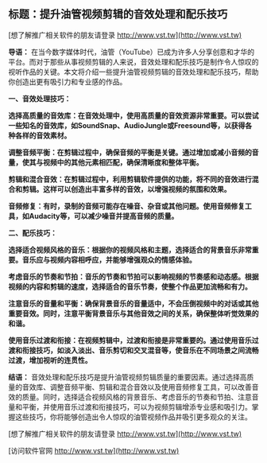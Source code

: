 ## **标题：提升油管视频剪辑的音效处理和配乐技巧**

[想了解推广相关软件的朋友请登录 http://www.vst.tw](http://www.vst.tw)

**导语：**
在当今数字媒体时代，油管（YouTube）已成为许多人分享创意和才华的平台。而对于那些从事视频剪辑的人来说，音效处理和配乐技巧是制作令人惊叹的视听作品的关键。本文将介绍一些提升油管视频剪辑的音效处理和配乐技巧，帮助你创造出更有吸引力和专业感的作品。

**一、音效处理技巧：**

**选择高质量的音效库：在音效处理中，使用高质量的音效资源非常重要。可以尝试一些知名的音效库，如SoundSnap、AudioJungle或Freesound等，以获得各种各样的音效素材。**

**调整音频平衡：在剪辑过程中，确保音频的平衡是关键。通过增加或减小音频的音量，使其与视频中的其他元素相匹配，确保清晰度和整体平衡。**

**剪辑和混合音效：在剪辑过程中，利用剪辑软件提供的功能，将不同的音效进行混合和剪辑。这样可以创造出丰富多样的音效，以增强视频的氛围和效果。**

**音频修复：有时，录制的音频可能存在噪音、杂音或其他问题。使用音频修复工具，如Audacity等，可以减少噪音并提高音频的质量。**

**二、配乐技巧：**

**选择适合视频风格的音乐：根据你的视频风格和主题，选择适合的背景音乐非常重要。音乐应与视频内容相呼应，并能够增强观众的情感体验。**

**考虑音乐的节奏和节拍：音乐的节奏和节拍可以影响视频的节奏感和动态感。根据视频的内容和剪辑的速度，选择适合的音乐节奏，使整个作品更加流畅和有力。**

**注意音乐的音量和平衡：确保背景音乐的音量适中，不会压倒视频中的对话或其他重要音效。同时，注意平衡背景音乐与其他音效之间的关系，确保整体听觉效果的和谐。**

**使用音乐过渡和衔接：在视频剪辑中，过渡和衔接是非常重要的。通过使用音乐过渡和衔接技巧，如淡入淡出、音乐剪切和交叉混音等，使音乐在不同场景之间流畅过渡，增加视听的连贯性。**

**结语：**
音效处理和配乐技巧是提升油管视频剪辑质量的重要因素。通过选择高质量的音效库、调整音频平衡、剪辑和混合音效以及使用音频修复工具，可以改善音效的质量。同时，选择适合视频风格的背景音乐、考虑音乐的节奏和节拍、注意音量和平衡，并使用音乐过渡和衔接技巧，可以为视频剪辑增添专业感和吸引力。掌握这些技巧，你将能够创造出令人惊叹的油管视频作品并吸引更多观众的关注。

[想了解推广相关软件的朋友请登录 http://www.vst.tw](http://www.vst.tw)


[访问软件官网 http://www.vst.tw](http://www.vst.tw)
